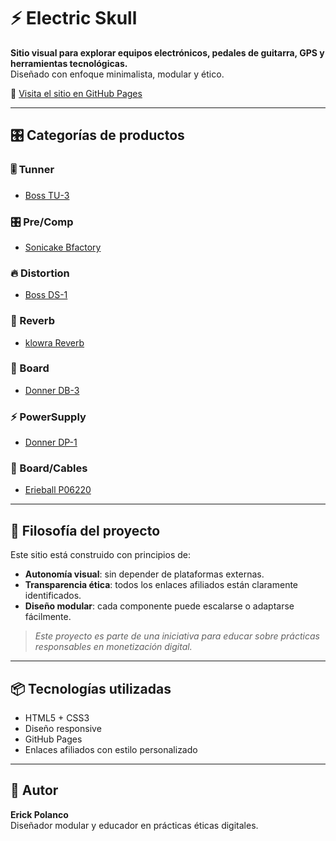 # ⚡ Electric Skull

**Sitio visual para explorar equipos electrónicos, pedales de guitarra, GPS y herramientas tecnológicas.**  
Diseñado con enfoque minimalista, modular y ético.

🔗 [Visita el sitio en GitHub Pages](https://erickpolancoh.github.io/electricskull/)

---

## 🎛️ Categorías de productos

### 🎚️ Tunner
- [Boss TU-3](https://amzn.to/42sH1UM)

### 🎛️ Pre/Comp
- [Sonicake Bfactory](https://amzn.to/3Idfv71)

### 🔥 Distortion
- [Boss DS-1](https://amzn.to/4mnVgRP)

### 🌊 Reverb
- [klowra Reverb](https://amzn.to/4nDodud)

### 🧳 Board
- [Donner DB-3](https://amzn.to/3IlaSYy)

### ⚡ PowerSupply
- [Donner DP-1](https://amzn.to/4n9KXlP)

### 🔌 Board/Cables
- [Erieball P06220](https://amzn.to/4mqTxeJ)

---

## 🧠 Filosofía del proyecto

Este sitio está construido con principios de:

- **Autonomía visual**: sin depender de plataformas externas.
- **Transparencia ética**: todos los enlaces afiliados están claramente identificados.
- **Diseño modular**: cada componente puede escalarse o adaptarse fácilmente.

> *Este proyecto es parte de una iniciativa para educar sobre prácticas responsables en monetización digital.*

---

## 📦 Tecnologías utilizadas

- HTML5 + CSS3
- Diseño responsive
- GitHub Pages
- Enlaces afiliados con estilo personalizado

---

## 📣 Autor

**Erick Polanco**  
Diseñador modular y educador en prácticas éticas digitales.



